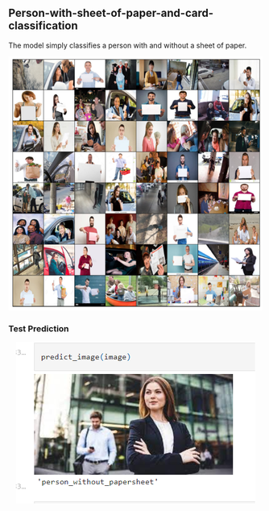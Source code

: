## Person-with-sheet-of-paper-and-card-classification


The model simply classifies a person with and without a sheet of paper.


<p align="center"> 
  <kbd>
    <a href="https://github.com/okoliechykwuka/Person-with-sheet-of-paper-and-card-classification/" target="_blank"><img src="test.png">
  </a>
  </kbd>
</p>

### Test Prediction

<p align="center"> 
  <kbd>
    <a href="https://github.com/okoliechykwuka/Person-with-sheet-of-paper-and-card-classification/" target="_blank"><img src="test_image.png">
  </a>
  </kbd>
</p>



